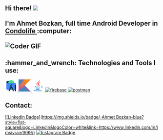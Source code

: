 <h2 align="left">
 <abc>
  <br>Hi there! <img src="https://user-images.githubusercontent.com/42378118/110234147-e3259600-7f4e-11eb-95be-0c4047144dea.gif" width="30"><br>
  <br> I'm Ahmet Bozkan, full time Android Developer in <a href="https://www.condolife.co/" target="_blank"> Condolife </a> :computer:<br>
  <br>
    <img src="https://media.giphy.com/media/SWoSkN6DxTszqIKEqv/giphy.gif" alt="Coder GIF" width="500">
 </abc>
</h2> 

<h2 align="left">:hammer_and_wrench: Technologies and Tools I use:</h2>
<p align="left">
    <a href="https://developer.android.com/" target="_blank"> <img src="https://github.com/devicons/devicon/blob/master/icons/androidstudio/androidstudio-original.svg" alt="android" width="40" height="40"/> </a>
    <a href="https://kotlinlang.org/" target="_blank"> <img src="https://github.com/devicons/devicon/blob/master/icons/kotlin/kotlin-original.svg" alt="kotlin" width="40" height="40"/> </a>
<a href="https://developer.oracle.com/java/" target="_blank"> <img src="https://github.com/devicons/devicon/blob/master/icons/java/java-original.svg" alt="java" width="40" height="40"/> </a>
    <a href="https://firebase.google.com/" target="_blank"> <img src="https://www.vectorlogo.zone/logos/firebase/firebase-icon.svg" alt="firebase" width="40" height="40"/> </a>
    <a href="https://www.postman.com/" target="_blank"> <img src="https://www.vectorlogo.zone/logos/getpostman/getpostman-icon.svg" alt="postman" width="40" height="40"/> </a>
</p>

<h2 align="left">Contact:</h2>

[![Linkedin Badge](https://img.shields.io/badge/-Ahmet Bozkan-blue?style=flat-square&logo=Linkedin&logoColor=white&link=https://www.linkedin.com/in/imsivram1999/)](https://www.linkedin.com/in/ahmet-bozkan-295162187/) [![Instagram Badge](https://img.shields.io/badge/-@ahmetbzkk_-D7008A?style=flat-square&labelColor=D7008A&logo=Instagram&logoColor=white&link=https://www.instagram.com/ahmetbzkk_/)](https://www.instagram.com/ahmetbzkk_/)
